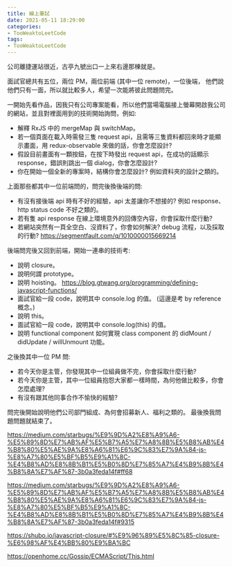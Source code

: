 ```yaml
---
title: 線上筆試
date: 2021-05-11 18:29:00
categories: 
- TooWeaktoLeetCode
tags:
- TooWeaktoLeetCode
---
```




公司離捷運站很近，古亭九號出口一上來右邊那棟就是。

面試官總共有五位，兩位 PM，兩位前端 (其中一位 remote)，一位後端，
他們說他們只有一面，所以就比較多人，希望一次能將彼此問題問完。

一開始先看作品，因我只有公司專案能看，所以他們當場電腦接上螢幕開啟我公司的網站，並且對裡面用到的技術開始詢問，例如:
* 解釋 RxJS 中的 mergeMap 與 switchMap。
* 若一個頁面在載入時需發三隻 request api，且需等三隻資料都回來時才能顯示畫面，用 redux-observable 來做的話，你會怎麼設計?
* 假設目前畫面有一顆按鈕，在按下時發出 request api，在成功的話顯示 response，錯誤則跳出一個 dialog，你會怎麼設計?
* 你在開始一個全新的專案時，結構你會怎麼設計? 例如資料夾的設計之類的。

上面那些都其中一位前端問的，問完後換後端的問:
* 有沒有接後端 api 時有不好的經驗，api 太差讓你不想接的? 例如 response、http status code 不好之類的。
* 若有隻 api response 在線上環境意外的回傳空內容，你會採取什麼行動?
* 若網站突然有一頁全空白、沒資料了，你會如何解決? debug 流程，以及採取的行動?  https://segmentfault.com/q/1010000015669214

後端問完後又回到前端，開始一連串的技術考:
* 說明 closure。
* 說明何謂 prototype。
* 說明 hoisting。   https://blog.gtwang.org/programming/defining-javascript-functions/
* 面試官給一段 code，說明其中 console.log 的值。 (這邊是考 by reference 概念。)
* 說明 this。
* 面試官給一段 code，說明其中 console.log(this) 的值。
* 說明 functional component 如何實現 class component 的 didMount / didUpdate / willUnmount 功能。

之後換其中一位 PM 問:
* 若今天你是主管，你發現其中一位組員做不完，你會採取什麼行動?
* 若今天你是主管，其中一位組員抱怨大家都一樣時間，為何他做比較多，你會怎麼處理?
* 有沒有跟其他同事合作不愉快的經驗?

問完後開始說明他們公司部門組成、為何會招募新人、福利之類的。
最後換我問題問題就結束了。

https://medium.com/starbugs/%E9%9D%A2%E8%A9%A6-%E5%89%8D%E7%AB%AF%E5%B7%A5%E7%A8%8B%E5%B8%AB%E4%B8%80%E5%AE%9A%E8%A6%81%E6%9C%83%E7%9A%84-js-%E8%A7%80%E5%BF%B5%E9%A1%8C-%E4%B8%AD%E8%8B%B1%E5%B0%8D%E7%85%A7%E4%B9%8B%E4%B8%8A%E7%AF%87-3b0a3feda14f#ff68

https://medium.com/starbugs/%E9%9D%A2%E8%A9%A6-%E5%89%8D%E7%AB%AF%E5%B7%A5%E7%A8%8B%E5%B8%AB%E4%B8%80%E5%AE%9A%E8%A6%81%E6%9C%83%E7%9A%84-js-%E8%A7%80%E5%BF%B5%E9%A1%8C-%E4%B8%AD%E8%8B%B1%E5%B0%8D%E7%85%A7%E4%B9%8B%E4%B8%8A%E7%AF%87-3b0a3feda14f#9315

https://shubo.io/javascript-closure/#%E9%96%89%E5%8C%85-closure-%E6%98%AF%E4%BB%80%E9%BA%BC

https://openhome.cc/Gossip/ECMAScript/This.html